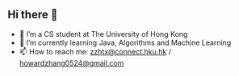 ## Hi there 👋


- 🔭 I’m a CS student at The University of Hong Kong
- 🌱 I’m currently learning Java, Algorithms and Machine Learning
- 📫 How to reach me: zzhtx@connect.hku.hk / howardzhang0524@gmail.com

